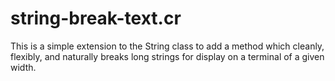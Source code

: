 # string-break-text.cr
This is a simple extension to the String class to add a method which cleanly, flexibly, and naturally breaks long strings for display on a terminal of a given width.
